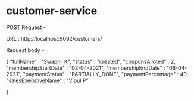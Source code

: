 # customer-service

POST Request -

URL : http://localhost:9092/customers/

Request body - 

{
  "fullName" : "Swapnil K",
  "status" : "created",
  "couponsAlloted" : 2,
  "membershipStartDate" : "02-04-2021",
  "membershipEndDate" : "06-04-2021",
  "paymentStatus" : "PARTIALLY_DONE",
  "paymentPercentage" : 40,
  "salesExecutiveName" : "Vipul P"

}
